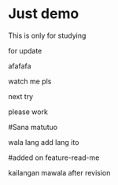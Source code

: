 # Just demo

This is only for studying

for update

afafafa


watch me pls

next try

please work

#Sana matutuo

wala lang add lang ito

#added on feature-read-me

kailangan mawala after revision